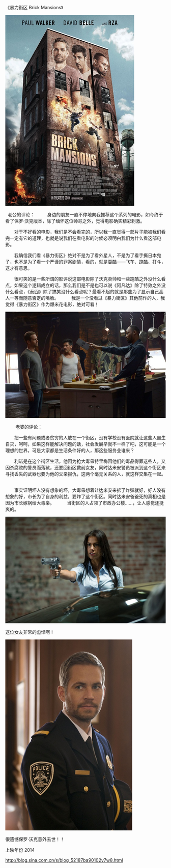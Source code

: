 《暴力街区 Brick Mansions》

			
![](./img/001vda4xzy6MW6Up64qa2&690.jpg)

 
老公的评论：
 
　　身边的朋友一直不停地向我推荐这个系列的电影，如今终于看了保罗·沃克版本，除了缅怀这位帅哥之外，觉得电影确实精彩刺激。
 

　　对于不好看的电影，我们是不会看完的，所以我一直觉得一部片子能被我们看完一定有它的道理，也就是说我们在看电影的时候必须明白我们为什么看这部电影。
 

　　我确信我们看《暴力街区》绝对不是为了看外星人，不是为了看手撕日本鬼子，也不是为了看一个严谨的罪案剧情，看的，就是耍酷——飞车、跑酷、打斗，这才有意思。
 

　　很可笑的是一些所谓的影评说这部电影除了沃克卖帅和一些跑酷之外没什么看点，如果这个逻辑成立的话，那么我们是不是也可以说《阿凡达》除了特效之外没什么看点，《泰囧》除了搞笑没什么看点呢？最看不起的就是那些为了显示自己高人一等而随意否定的嘴脸。
 
　　我是一个没看过《暴力街区》其他前作的人，我觉得《暴力街区》作为爆米花电影，绝对可看！

![](./img/001vda4xzy6MW6WuZF557&690.jpg)

　　
老婆的评论：
 

　　把一些有问题或者贫穷的人放在一个街区，没有学校没有医院就让这些人自生自灭，呵呵，如果这样能解决问题的话，社会发展早就不一样了吧，这可能是一个理想的世界，可是大家都是生活条件好的人，那这些服务业谁来？
 

　　利诺是在这个街区生活，他因为抢大毒枭特里梅因他们的毒品得罪这些人，又因杀腐败的警员而落狱，还要回街区救前女友，同时达米安警员被派到这个街区来寻找丢失的武器也要为他的父亲报仇，这两个毫无关系的人，就这样交集在一起。
 

　　事实证明坏人没有想象的坏，大毒枭想着让达米安来拆了炸弹就好，好人没有想象的好，市长为了自身的利益，要炸了这个街区。同时达米安爸爸死的真相也是因为市长嫁祸给大毒枭。
 
　　当街区的人占领了市政办公楼……，让人感觉还挺爽的。

![](./img/001vda4xzy6MW6YaZfY02&690.jpg)

这位女友非常的彪悍啊！


![](./img/001vda4xzy6MW6YrTWja3&690.jpg)

很遗憾保罗·沃克意外去世！！
<p align="left">
上映年份 2014							
		
http://blog.sina.com.cn/s/blog_52187ba90102v7w8.html
